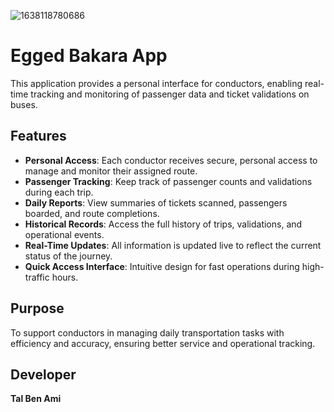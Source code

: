 ![1638118780686](https://github.com/user-attachments/assets/1d6d8e36-c407-4441-b192-75e37dade13a)
# Egged Bakara App

This application provides a personal interface for conductors, enabling real-time tracking and monitoring of passenger data and ticket validations on buses.

## Features

- **Personal Access**: Each conductor receives secure, personal access to manage and monitor their assigned route.
- **Passenger Tracking**: Keep track of passenger counts and validations during each trip.
- **Daily Reports**: View summaries of tickets scanned, passengers boarded, and route completions.
- **Historical Records**: Access the full history of trips, validations, and operational events.
- **Real-Time Updates**: All information is updated live to reflect the current status of the journey.
- **Quick Access Interface**: Intuitive design for fast operations during high-traffic hours.

## Purpose

To support conductors in managing daily transportation tasks with efficiency and accuracy, ensuring better service and operational tracking.

## Developer

**Tal Ben Ami**
